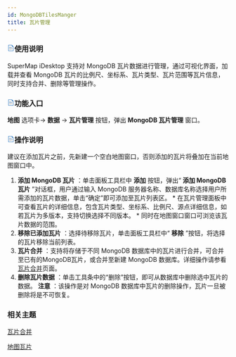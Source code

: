 ```yaml
---
id: MongoDBTilesManger
title: 瓦片管理
---
```

### ![](../img/read.gif)使用说明

SuperMap iDesktop 支持对 MongoDB 瓦片数据进行管理，通过可视化界面，加载并查看 MongoDB
瓦片的比例尺、坐标系、瓦片类型、瓦片范围等瓦片信息，同时支持合并、删除等管理操作。

### ![](../img/read.gif)功能入口

**地图** 选项卡-> **数据** -> **瓦片管理** 按钮，弹出 **MongoDB 瓦片管理** 窗口。

### ![](../img/read.gif)操作说明

建议在添加瓦片之前，先新建一个空白地图窗口，否则添加的瓦片将叠加在当前地图窗口中。

  1. **添加 MongoDB 瓦片** ：单击面板工具栏中 **添加** 按钮，弹出“ **添加 MongoDB 瓦片** ”对话框，用户通过输入 MongoDB 服务器名称、数据库名称选择用户所需添加的瓦片数据，单击“确定”即可添加至瓦片列表区。
    * 在瓦片管理面板中可查看瓦片的详细信息，包含瓦片类型、坐标系、比例尺、源点详细信息，如若瓦片为多版本，支持切换选择不同版本。
    * 同时在地图窗口窗口可浏览该瓦片数据的范围。
  2. **移除已添加瓦片** ：选择待移除瓦片，单击面板工具栏中“ **移除** ”按钮，将选择的瓦片移除当前列表。
  3. **瓦片合并** ：支持将存储于不同 MongoDB 数据库中的瓦片进行合并，可合并至已有的MongoDB瓦片，或合并至新建 MongoDB 数据库。详细操作请参看[瓦片合并](TilesMerge)页面。 
  4. **删除瓦片数据** ：单击工具条中的“删除”按钮，即可从数据库中删除选中瓦片的数据。 **注意** ：该操作是对 MongoDB 数据库中瓦片的删除操作，瓦片一旦被删除将是不可恢复。

### 相关主题

 [瓦片合并](TilesMerge)

 [地图瓦片](MapTiles)


